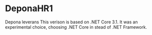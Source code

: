 # DeponaHR1
Depona leverans
This verison is based on .NET Core 3.1. It was an experimental choice, choosing .NET Core in stead of .NET Framework.
